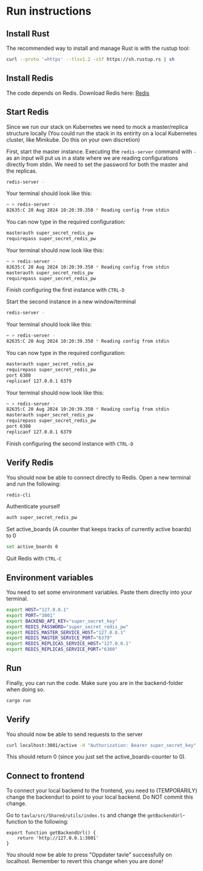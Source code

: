 # Run instructions
## Install Rust
The recommended way to install and manage Rust is with the rustup tool:
```sh
curl --proto '=https' --tlsv1.2 -sSf https://sh.rustup.rs | sh
```
## Install Redis
The code depends on Redis. Download Redis here:
[Redis](https://redis.io/docs/latest/get-started/)

## Start Redis
Since we run our stack on Kubernetes we need to mock a master/replica structure locally (You could run the stack in its entirity on a local Kubernetes cluster, like Minikube. Do this on your own discretion)

First, start the master instance. Executing the `redis-server` command with `-` as an input will put us in a state where we are reading configurations directly from stdin. We need to set the password for both the master and the replicas.

```sh
redis-server -
```
Your terminal should look like this:
```sh
~ > redis-server -
82635:C 20 Aug 2024 10:20:39.350 * Reading config from stdin

```

You can now type in the required configuration:
```sh
masterauth super_secret_redis_pw
requirepass super_secret_redis_pw
```

Your terminal should now look like this:
```sh
~ > redis-server -
82635:C 20 Aug 2024 10:20:39.350 * Reading config from stdin
masterauth super_secret_redis_pw
requirepass super_secret_redis_pw
```
Finish configuring the first instance with `CTRL-D`


Start the second instance in a new window/terminal
```sh
redis-server -
```
Your terminal should look like this:
```sh
~ > redis-server -
82635:C 20 Aug 2024 10:20:39.350 * Reading config from stdin

```

You can now type in the required configuration:
```sh
masterauth super_secret_redis_pw
requirepass super_secret_redis_pw
port 6380
replicaof 127.0.0.1 6379
```

Your terminal should now look like this:
```sh
~ > redis-server -
82635:C 20 Aug 2024 10:20:39.350 * Reading config from stdin
masterauth super_secret_redis_pw
requirepass super_secret_redis_pw
port 6380
replicaof 127.0.0.1 6379
```
Finish configuring the second instance with `CTRL-D`

## Verify Redis
You should now be able to connect directly to Redis. Open a new terminal and run the following:

```sh
redis-cli
```

Authenticate yourself
```sh
auth super_secret_redis_pw
```

Set active_boards (A counter that keeps tracks of currently active boards) to 0

```sh
set active_boards 0
```

Quit Redis with `CTRL-C`

## Environment variables

You need to set some environment variables. Paste them directly into your terminal.

```sh
export HOST="127.0.0.1"
export PORT="3001"
export BACKEND_API_KEY="super_secret_key"
export REDIS_PASSWORD="super_secret_redis_pw"
export REDIS_MASTER_SERVICE_HOST="127.0.0.1"
export REDIS_MASTER_SERVICE_PORT="6379"
export REDIS_REPLICAS_SERVICE_HOST="127.0.0.1"
export REDIS_REPLICAS_SERVICE_PORT="6380"
```

## Run
Finally, you can run the code. Make sure you are in the backend-folder when doing so.

```sh
cargo run
```

## Verify

You should now be able to send requests to the server

```sh
curl localhost:3001/active -H "Authorization: Bearer super_secret_key"
```
This should return 0 (since you just set the active_boards-counter to 0). 

## Connect to frontend
To connect your local backend to the frontend, you need to (TEMPORARILY) change the backendurl to point to your local backend. Do NOT commit this change. 

Go to `tavla/src/Shared/utils/index.ts` and change the `getBackendUrl`-function to the following:
```
export function getBackendUrl() {
    return 'http://127.0.0.1:3001'
}
```
You should now be able to press "Oppdater tavle" successfully on localhost. Remember to revert this change when you are done!
